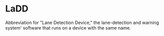 # LaDD
Abbreviation for "Lane Detection Device," the lane-detection and warning system' software that runs on a device with the same name.
